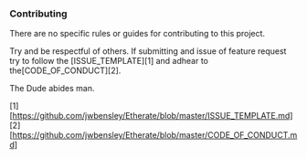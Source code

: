 ### Contributing

There are no specific rules or guides for contributing to this project.

Try and be respectful of others. If submitting and issue of feature request
try to follow the [ISSUE_TEMPLATE][1] and adhear to the[CODE_OF_CONDUCT][2].

The Dude abides man.

[1][https://github.com/jwbensley/Etherate/blob/master/ISSUE_TEMPLATE.md]
[2][https://github.com/jwbensley/Etherate/blob/master/CODE_OF_CONDUCT.md]
